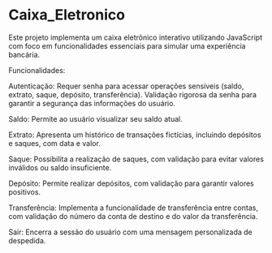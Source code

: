 # Caixa_Eletronico #

Este projeto implementa um caixa eletrônico interativo utilizando JavaScript com foco em funcionalidades essenciais para simular uma experiência bancária.

Funcionalidades:

Autenticação:
Requer senha para acessar operações sensíveis (saldo, extrato, saque, depósito, transferência).
Validação rigorosa da senha para garantir a segurança das informações do usuário.

Saldo:
Permite ao usuário visualizar seu saldo atual.

Extrato:
Apresenta um histórico de transações fictícias, incluindo depósitos e saques, com data e valor.

Saque:
Possibilita a realização de saques, com validação para evitar valores inválidos ou saldo insuficiente.

Depósito:
Permite realizar depósitos, com validação para garantir valores positivos.

Transferência:
Implementa a funcionalidade de transferência entre contas, com validação do número da conta de destino e do valor da transferência.

Sair:
Encerra a sessão do usuário com uma mensagem personalizada de despedida.
